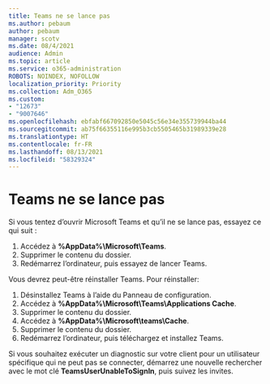 ```yaml
---
title: Teams ne se lance pas
ms.author: pebaum
author: pebaum
manager: scotv
ms.date: 08/4/2021
audience: Admin
ms.topic: article
ms.service: o365-administration
ROBOTS: NOINDEX, NOFOLLOW
localization_priority: Priority
ms.collection: Adm_O365
ms.custom:
- "12673"
- "9007646"
ms.openlocfilehash: ebfabf667092850e5045c56e34e355739944ba44
ms.sourcegitcommit: ab75f66355116e995b3cb5505465b31989339e28
ms.translationtype: HT
ms.contentlocale: fr-FR
ms.lasthandoff: 08/13/2021
ms.locfileid: "58329324"
---
```

# <a name="teams-doesnt-launch"></a>Teams ne se lance pas

Si vous tentez d’ouvrir Microsoft Teams et qu’il ne se lance pas, essayez ce qui suit :

1. Accédez à **%AppData%\Microsoft\Teams**.
1. Supprimer le contenu du dossier.
1. Redémarrez l’ordinateur, puis essayez de lancer Teams.

Vous devrez peut-être réinstaller Teams. Pour réinstaller:

1. Désinstallez Teams à l’aide du Panneau de configuration.
1. Accédez à **%AppData%\Microsoft\Teams\Applications Cache**.
1. Supprimer le contenu du dossier.
1. Accédez à **%AppData%\Microsoft\teams\Cache**.
1. Supprimer le contenu du dossier.
1. Redémarrez l’ordinateur, puis téléchargez et installez Teams.

Si vous souhaitez exécuter un diagnostic sur votre client pour un utilisateur spécifique qui ne peut pas se connecter, démarrez une nouvelle rechercher avec le mot clé **TeamsUserUnableToSignIn**, puis suivez les invites.